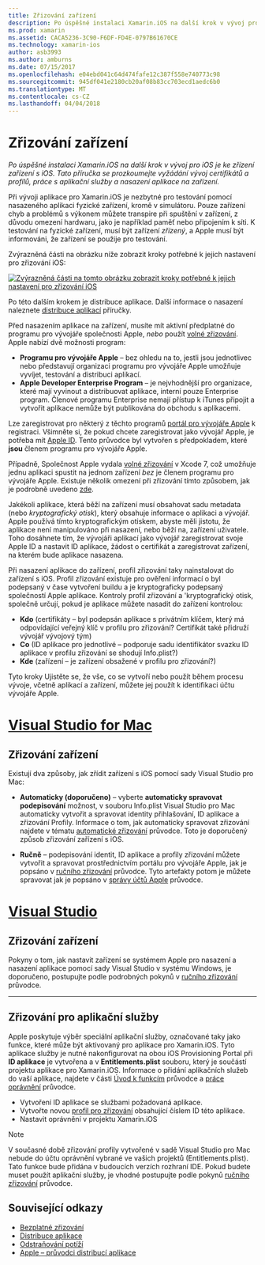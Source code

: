 ```yaml
---
title: Zřizování zařízení
description: Po úspěšné instalaci Xamarin.iOS na další krok v vývoj pro iOS je ke zřízení zařízení s iOS. Tato příručka se prozkoumejte vyžádání vývoj certifikátů a profilů, práce s aplikační služby a nasazení aplikace na zařízení.
ms.prod: xamarin
ms.assetid: CACA5236-3C90-F6DF-FD4E-0797B61670CE
ms.technology: xamarin-ios
author: asb3993
ms.author: amburns
ms.date: 07/15/2017
ms.openlocfilehash: e04ebd041c64d474fafe12c387f558e740773c98
ms.sourcegitcommit: 945df041e2180cb20af08b83cc703ecd1aedc6b0
ms.translationtype: MT
ms.contentlocale: cs-CZ
ms.lasthandoff: 04/04/2018
---
```

# <a name="device-provisioning"></a>Zřizování zařízení

_Po úspěšné instalaci Xamarin.iOS na další krok v vývoj pro iOS je ke zřízení zařízení s iOS. Tato příručka se prozkoumejte vyžádání vývoj certifikátů a profilů, práce s aplikační služby a nasazení aplikace na zařízení._

Při vývoji aplikace pro Xamarin.iOS je nezbytné pro testování pomocí nasazeného aplikaci fyzické zařízení, kromě v simulátoru. Pouze zařízení chyb a problémů s výkonem můžete transpire při spuštění v zařízení, z důvodu omezení hardwaru, jako je například paměť nebo připojením k síti. K testování na fyzické zařízení, musí být zařízení *zřízený*, a Apple musí být informováni, že zařízení se použije pro testování.

Zvýrazněná části na obrázku níže zobrazit kroky potřebné k jejich nastavení pro zřizování iOS:

[![](images/provisioningdiagram.png "Zvýrazněná části na tomto obrázku zobrazit kroky potřebné k jejich nastavení pro zřizování iOS")](images/provisioningdiagram.png#lightbox)

Po této dalším krokem je distribuce aplikace. Další informace o nasazení naleznete [distribuce aplikací](~/ios/deploy-test/app-distribution/index.md) příručky.

Před nasazením aplikace na zařízení, musíte mít aktivní předplatné do programu pro vývojáře společnosti Apple, *nebo* použít [volné zřizování](~/ios/get-started/installation/device-provisioning/free-provisioning.md). Apple nabízí dvě možnosti program:

- **Programu pro vývojáře Apple** – bez ohledu na to, jestli jsou jednotlivec nebo představují organizaci programu pro vývojáře Apple umožňuje vyvíjet, testování a distribuci aplikací.
- **Apple Developer Enterprise Program** – je nejvhodnější pro organizace, které mají vyvinout a distribuovat aplikace, interní pouze Enterprise program. Členové programu Enterprise nemají přístup k iTunes připojit a vytvořit aplikace nemůže být publikována do obchodu s aplikacemi.


Lze zaregistrovat pro některý z těchto programů [portál pro vývojáře Apple](https://developer.apple.com/programs/enroll/) k registraci. Všimněte si, že pokud chcete zaregistrovat jako vývojář Apple, je potřeba mít [Apple ID](https://appleid.apple.com/). Tento průvodce byl vytvořen s předpokladem, které **jsou** členem programu pro vývojáře Apple.

Případně, Společnost Apple vydala [volné zřizování](~/ios/get-started/installation/device-provisioning/free-provisioning.md) v Xcode 7, což umožňuje jednu aplikaci spustit na jednom zařízení *bez* je členem programu pro vývojáře Apple. Existuje několik omezení při zřizování tímto způsobem, jak je podrobně uvedeno [zde](~/ios/get-started/installation/device-provisioning/free-provisioning.md#limitations).

Jakékoli aplikace, která běží na zařízení musí obsahovat sadu metadata (nebo *kryptografický otisk*), který obsahuje informace o aplikaci a vývojář. Apple používá tímto kryptografickým otiskem, abyste měli jistotu, že aplikace není manipulováno při nasazení, nebo běží na, zařízení uživatele. Toho dosáhnete tím, že vývojáři aplikací jako vývojář zaregistrovat svoje Apple ID a nastavit ID aplikace, žádost o certifikát a zaregistrovat zařízení, na kterém bude aplikace nasazena.

Při nasazení aplikace do zařízení, profil zřizování taky nainstalovat do zařízení s iOS. Profil zřizování existuje pro ověření informací o byl podepsaný v čase vytvoření buildu a je kryptograficky podepsaný společností Apple aplikace. Kontroly profil zřizování a 'kryptografický otisk, společně určují, pokud je aplikace můžete nasadit do zařízení kontrolou:

- **Kdo** (certifikáty – byl podepsán aplikace s privátním klíčem, který má odpovídající veřejný klíč v profilu pro zřizování? Certifikát také přidruží vývojář vývojový tým)
- **Co** (ID aplikace pro jednotlivé – podporuje sadu identifikátor svazku ID aplikace v profilu zřizování se shodují Info.plist?)
- **Kde** (zařízení – je zařízení obsažené v profilu pro zřizování?)

Tyto kroky Ujistěte se, že vše, co se vytvoří nebo použít během procesu vývoje, včetně aplikací a zařízení, můžete jej použít k identifikaci účtu vývojáře Apple.

<a name="Provisioning_Profile" />

# <a name="visual-studio-for-mactabvsmac"></a>[Visual Studio for Mac](#tab/vsmac)

## <a name="provisioning-your-device"></a>Zřizování zařízení

Existují dva způsoby, jak zřídit zařízení s iOS pomocí sady Visual Studio pro Mac:

* **Automaticky (doporučeno)** – vyberte **automaticky spravovat podepisování** možnost, v souboru Info.plist Visual Studio pro Mac automaticky vytvořit a spravovat identity přihlašování, ID aplikace a zřizování Profily.  Informace o tom, jak automaticky spravovat zřizování najdete v tématu [automatické zřizování](automatic-provisioning.md) průvodce. Toto je doporučený způsob zřizování zařízení s iOS.

* **Ručně** – podepisování identit, ID aplikace a profily zřizování můžete vytvořit a spravovat prostřednictvím portálu pro vývojáře Apple, jak je popsáno v [ručního zřizování](manual-provisioning.md) průvodce. Tyto artefakty potom je můžete spravovat jak je popsáno v [správy účtů Apple](~/cross-platform/macios/apple-account-management.md) průvodce.

# <a name="visual-studiotabvswin"></a>[Visual Studio](#tab/vswin)

## <a name="provisioning-your-device"></a>Zřizování zařízení

Pokyny o tom, jak nastavit zařízení se systémem Apple pro nasazení a nasazení aplikace pomocí sady Visual Studio v systému Windows, je doporučeno, postupujte podle podrobných pokynů v [ručního zřizování](manual-provisioning.md) průvodce.

-----

<a name="appservices" />

## <a name="provisioning-for-application-services"></a>Zřizování pro aplikační služby

Apple poskytuje výběr speciální aplikační služby, označované taky jako funkce, které může být aktivovaný pro aplikace pro Xamarin.iOS. Tyto aplikace služby je nutné nakonfigurovat na obou iOS Provisioning Portal při **ID aplikace** je vytvořena a v **Entitlements.plist** souboru, který je součástí projektu aplikace pro Xamarin.iOS. Informace o přidání aplikačních služeb do vaší aplikace, najdete v části [Úvod k funkcím](~/ios/deploy-test/provisioning/capabilities/index.md) průvodce a [práce oprávnění](~/ios/deploy-test/provisioning/entitlements.md) průvodce.

* Vytvoření ID aplikace se službami požadovaná aplikace.
* Vytvořte novou [profil pro zřizování](#Provisioning_Profile) obsahující číslem ID této aplikace.
* Nastavit oprávnění v projektu Xamarin.iOS

> [!NOTE]
> V současné době zřizování profily vytvořené v sadě Visual Studio pro Mac nebude do účtu oprávnění vybrané ve vašich projektů (Entitlements.plist). Tato funkce bude přidána v budoucích verzích rozhraní IDE. Pokud budete muset použít aplikační služby, je vhodné postupujte podle pokynů [ručního zřizování](manual-provisioning.md) průvodce.

## <a name="related-links"></a>Související odkazy

- [Bezplatné zřizování](~/ios/get-started/installation/device-provisioning/free-provisioning.md)
- [Distribuce aplikace](~/ios/deploy-test/app-distribution/index.md)
- [Odstraňování potíží](~/ios/deploy-test/troubleshooting.md)
- [Apple – průvodci distribucí aplikace](https://developer.apple.com/library/ios/documentation/IDEs/Conceptual/AppDistributionGuide/Introduction/Introduction.html)
